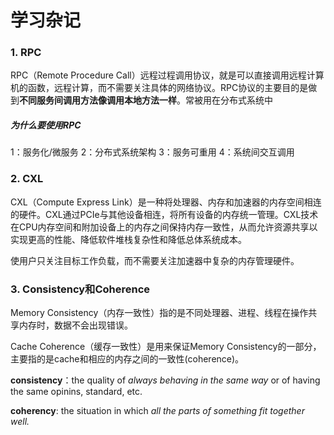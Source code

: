 # 学习杂记



### 1. RPC

RPC（Remote Procedure Call）远程过程调用协议，就是可以直接调用远程计算机的函数，远程计算，而不需要关注具体的网络协议。RPC协议的主要目的是做到**不同服务间调用方法像调用本地方法一样**。常被用在分布式系统中

##### 为什么要使用RPC

1：服务化/微服务 2：分布式系统架构 3：服务可重用 4：系统间交互调用

### 2. CXL

CXL（Compute Express Link）是一种将处理器、内存和加速器的内存空间相连的硬件。CXL通过PCIe与其他设备相连，将所有设备的内存统一管理。CXL技术在CPU内存空间和附加设备上的内存之间保持内存一致性，从而允许资源共享以实现更高的性能、降低软件堆栈复杂性和降低总体系统成本。

使用户只关注目标工作负载，而不需要关注加速器中复杂的内存管理硬件。

### 3. Consistency和Coherence

Memory Consistency（内存一致性）指的是不同处理器、进程、线程在操作共享内存时，数据不会出现错误。

Cache Coherence（缓存一致性）是用来保证Memory Consistency的一部分，主要指的是cache和相应的内存之间的一致性(coherence)。

**consistency**：the quality of *always behaving in the same way* or of having the same opinins, standard, etc.

**coherency**: the situation in which *all the parts of something fit together well.*

